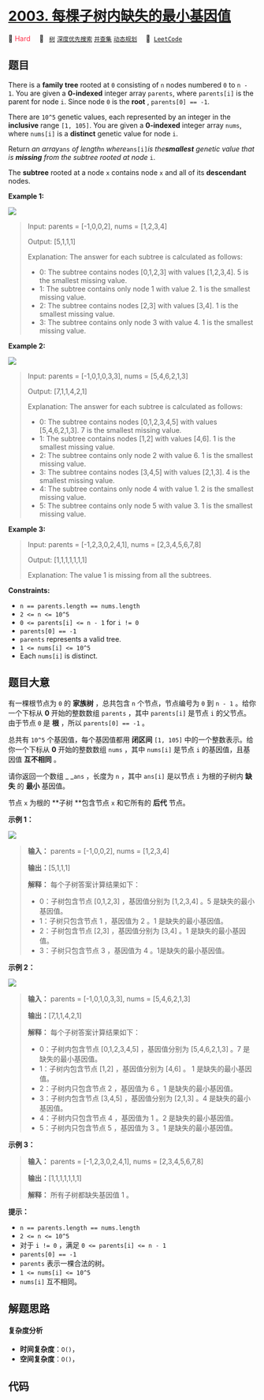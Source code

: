 # [2003. 每棵子树内缺失的最小基因值](https://leetcode.com/problems/smallest-missing-genetic-value-in-each-subtree)

🔴 <font color=#ff334b>Hard</font>&emsp; 🔖&ensp; [`树`](/tag/tree.md) [`深度优先搜索`](/tag/depth-first-search.md) [`并查集`](/tag/union-find.md) [`动态规划`](/tag/dynamic-programming.md)&emsp; 🔗&ensp;[`LeetCode`](https://leetcode.com/problems/smallest-missing-genetic-value-in-each-subtree)

## 题目

There is a **family tree** rooted at `0` consisting of `n` nodes numbered `0`
to `n - 1`. You are given a **0-indexed** integer array `parents`, where
`parents[i]` is the parent for node `i`. Since node `0` is the **root** ,
`parents[0] == -1`.

There are `10^5` genetic values, each represented by an integer in the
**inclusive** range `[1, 105]`. You are given a **0-indexed** integer array
`nums`, where `nums[i]` is a **distinct** genetic value for node `i`.

Return _an array_`ans` _of length_`n` _where_`ans[i]`_is_ _the**smallest**
genetic value that is **missing** from the subtree rooted at node_ `i`.

The **subtree** rooted at a node `x` contains node `x` and all of its
**descendant** nodes.



**Example 1:**

![](https://assets.leetcode.com/uploads/2021/08/23/case-1.png)

> Input: parents = [-1,0,0,2], nums = [1,2,3,4]
> 
> Output: [5,1,1,1]
> 
> Explanation: The answer for each subtree is calculated as follows:
> - 0: The subtree contains nodes [0,1,2,3] with values [1,2,3,4]. 5 is the smallest missing value.
> - 1: The subtree contains only node 1 with value 2. 1 is the smallest missing value.
> - 2: The subtree contains nodes [2,3] with values [3,4]. 1 is the smallest missing value.
> - 3: The subtree contains only node 3 with value 4. 1 is the smallest missing value.

**Example 2:**

![](https://assets.leetcode.com/uploads/2021/08/23/case-2.png)

> Input: parents = [-1,0,1,0,3,3], nums = [5,4,6,2,1,3]
> 
> Output: [7,1,1,4,2,1]
> 
> Explanation: The answer for each subtree is calculated as follows:
> - 0: The subtree contains nodes [0,1,2,3,4,5] with values [5,4,6,2,1,3]. 7 is the smallest missing value.
> - 1: The subtree contains nodes [1,2] with values [4,6]. 1 is the smallest missing value.
> - 2: The subtree contains only node 2 with value 6. 1 is the smallest missing value.
> - 3: The subtree contains nodes [3,4,5] with values [2,1,3]. 4 is the smallest missing value.
> - 4: The subtree contains only node 4 with value 1. 2 is the smallest missing value.
> - 5: The subtree contains only node 5 with value 3. 1 is the smallest missing value.

**Example 3:**

> Input: parents = [-1,2,3,0,2,4,1], nums = [2,3,4,5,6,7,8]
> 
> Output: [1,1,1,1,1,1,1]
> 
> Explanation: The value 1 is missing from all the subtrees.

**Constraints:**

  * `n == parents.length == nums.length`
  * `2 <= n <= 10^5`
  * `0 <= parents[i] <= n - 1` for `i != 0`
  * `parents[0] == -1`
  * `parents` represents a valid tree.
  * `1 <= nums[i] <= 10^5`
  * Each `nums[i]` is distinct.


## 题目大意

有一棵根节点为 `0` 的 **家族树**  ，总共包含 `n` 个节点，节点编号为 `0` 到 `n - 1` 。给你一个下标从 **0**
开始的整数数组 `parents` ，其中 `parents[i]` 是节点 `i` 的父节点。由于节点 `0` 是 **根**  ，所以
`parents[0] == -1` 。

总共有 `10^5` 个基因值，每个基因值都用 **闭区间**  `[1, 105]` 中的一个整数表示。给你一个下标从 **0**  开始的整数数组
`nums` ，其中 `nums[i]` 是节点 `i` 的基因值，且基因值 **互不相同**  。

请你返回一个数组 _ _`ans` ，长度为 `n` ，其中 `ans[i]` 是以节点 `i` 为根的子树内 **缺失**  的 **最小**  基因值。

节点 `x` 为根的 **子树  **包含节点 `x` 和它所有的 **后代**  节点。



**示例 1：**

![](https://assets.leetcode.com/uploads/2021/08/23/case-1.png)

> 
> 
> 
> 
> 
> **输入：** parents = [-1,0,0,2], nums = [1,2,3,4]
> 
> **输出：**[5,1,1,1]
> 
> **解释：** 每个子树答案计算结果如下：
> - 0：子树包含节点 [0,1,2,3] ，基因值分别为 [1,2,3,4] 。5 是缺失的最小基因值。
> - 1：子树只包含节点 1 ，基因值为 2 。1 是缺失的最小基因值。
> - 2：子树包含节点 [2,3] ，基因值分别为 [3,4] 。1 是缺失的最小基因值。
> - 3：子树只包含节点 3 ，基因值为 4 。1是缺失的最小基因值。
> 
> 

**示例 2：**

![](https://assets.leetcode.com/uploads/2021/08/23/case-2.png)

> 
> 
> 
> 
> 
> **输入：** parents = [-1,0,1,0,3,3], nums = [5,4,6,2,1,3]
> 
> **输出：**[7,1,1,4,2,1]
> 
> **解释：** 每个子树答案计算结果如下：
> - 0：子树内包含节点 [0,1,2,3,4,5] ，基因值分别为 [5,4,6,2,1,3] 。7 是缺失的最小基因值。
> - 1：子树内包含节点 [1,2] ，基因值分别为 [4,6] 。 1 是缺失的最小基因值。
> - 2：子树内只包含节点 2 ，基因值为 6 。1 是缺失的最小基因值。
> - 3：子树内包含节点 [3,4,5] ，基因值分别为 [2,1,3] 。4 是缺失的最小基因值。
> - 4：子树内只包含节点 4 ，基因值为 1 。2 是缺失的最小基因值。
> - 5：子树内只包含节点 5 ，基因值为 3 。1 是缺失的最小基因值。
> 
> 

**示例 3：**

> 
> 
> 
> 
> 
> **输入：** parents = [-1,2,3,0,2,4,1], nums = [2,3,4,5,6,7,8]
> 
> **输出：**[1,1,1,1,1,1,1]
> 
> **解释：** 所有子树都缺失基因值 1 。
> 
> 



**提示：**

  * `n == parents.length == nums.length`
  * `2 <= n <= 10^5`
  * 对于 `i != 0` ，满足 `0 <= parents[i] <= n - 1`
  * `parents[0] == -1`
  * `parents` 表示一棵合法的树。
  * `1 <= nums[i] <= 10^5`
  * `nums[i]` 互不相同。


## 解题思路

#### 复杂度分析

- **时间复杂度**：`O()`，
- **空间复杂度**：`O()`，

## 代码

```javascript

```
